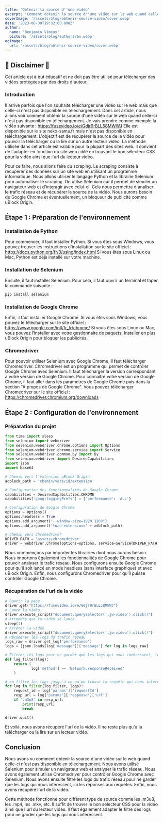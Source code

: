 ```yaml
---
title: 'Obtenir la source d''une vidéo'
excerpt: 'Comment obtenir la source d''une vidéo sur le web quand celle-ci n''est pas disponible en téléchargement ? C''est ce que nous allons voir dans cet article.'
coverImage: '/assets/blog/obtenir-source-video/cover.webp'
date: '2023-08-30T19:02:00.000Z'
author:
  name: 'Benjamin Vimeux'
  picture: '/assets/blog/authors/bv.webp'
ogImage:
  url: '/assets/blog/obtenir-source-video/cover.webp'
---
```


## 🚨 Disclaimer 🚨

Cet article est à but éducatif et ne doit pas être utilisé pour télécharger des vidéos protégées par des droits d'auteur.

### Introduction

Il arrive parfois que l'on souhaite télécharger une vidéo sur le web mais que celle-ci n'est pas disponible en téléchargement. 
Dans cet article, nous allons voir comment obtenir la source d'une vidéo sur le web quand celle-ci n'est pas disponible en téléchargement.
Je vais prendre comme exemple la vidéo suivante : https://fusevideo.io/e/Gdjr9rBLL58MWWJ
Elle est disponible sur le site neko-sama.fr mais n'est pas disponible en téléchargement.
L'objectif est de récupérer la source de la vidéo pour pouvoir la télécharger ou la lire sur un autre lecteur vidéo.
La méthode utilisée dans cet article est valable pour la plupart des sites web. Il convient de l'adapter en fonction du site web ciblé en trouvant le bon sélecteur CSS pour la vidéo ainsi que l'url du lecteur vidéo.

Pour ce faire, nous allons faire du scraping. Le scraping consiste à récupérer des données sur un site web en utilisant un programme informatique. Nous allons utiliser le langage Python et la librairie Selenium pour automatiser le scraping. On utilse Selenium car il permet de simuler un navigateur web et d'interagir avec celui-ci. Cela nous permettra d'analiser le trafic réseau et de récupérer la source de la vidéo.
Nous aurons besoin de Google Chrome et éventuellement, un bloqueur de publicité comme uBlock Origin.

## Étape 1 : Préparation de l'environnement

### Installation de Python

Pour commencer, il faut installer Python. Si vous êtes sous Windows, vous pouvez trouver les instructions d'installation sur le site officiel : https://docs.python.org/fr/3/using/index.html
Si vous êtes sous  Linux ou Mac, Python est déjà installé sur votre machine.

### Installation de Selenium

Ensuite, il faut installer Selenium. Pour cela, il faut ouvrir un terminal et taper la commande suivante :

```bash
pip install selenium
```

### Installation de Google Chrome

Enfin, il faut installer Google Chrome. Si vous êtes sous Windows, vous pouvez le télécharger sur le site officiel : https://www.google.com/intl/fr_fr/chrome/
Si vous êtes sous Linux ou Mac, vous pouvez l'installer avec votre gestionnaire de paquets.
Installer en plus uBlock Origin pour bloquer les publicités.

### Chromedriver

Pour pouvoir utiliser Selenium avec Google Chrome, il faut télécharger Chromedriver. Chromedriver est un programme qui permet de contrôler Google Chrome avec Selenium. Il faut télécharger la version correspondant à votre version de Google Chrome. Pour connaître votre version de Google Chrome, il faut aller dans les paramètres de Google Chrome puis dans la section "A propos de Google Chrome". Vous pouvez télécharger Chromedriver sur le site officiel : https://chromedriver.chromium.org/downloads

## Étape 2 : Configuration de l'environnement

### Préparation du projet

```Python
from time import sleep
from selenium import webdriver
from selenium.webdriver.chrome.options import Options
from selenium.webdriver.chrome.service import Service
from selenium.webdriver.common.by import By
from selenium.webdriver import DesiredCapabilities
import json
import base64

# Chemin vers l'extension uBlock Origin
adblock_path = 'chemin/vers/id/extension'

# Configuration des fonctionnalités de Google Chrome
capabilities = DesiredCapabilities.CHROME
capabilities['goog:loggingPrefs'] = {'performance': 'ALL'}

# Configuration de Google Chrome
options = Options()
options.headless = True
options.add_argument("--window-size=1920,1200")
options.add_argument('load-extension=' + adblock_path)

# Chemin vers Chromedriver
DRIVER_PATH = 'assets/chromedriver'
driver = webdriver.Chrome(options=options, service=Service(DRIVER_PATH), desired_capabilities=capabilities)
```

Nous commençons par importer les librairies dont nous aurons besoin. Nous importons également les fonctionnalités de Google Chrome pour pouvoir analyser le trafic réseau. Nous configurons ensuite Google Chrome pour qu'il soit lancé en mode headless (sans interface graphique) et avec uBlock Origin. Enfin, nous configurons Chromedriver pour qu'il puisse contrôler Google Chrome.

### Récupération de l'url de la vidéo

```Python
# Ouvrir la page
driver.get("https://fusevideo.io/e/Gdjr9rBLL58MWWJ")
# Lance la vidéo
driver.execute_script("document.querySelector('.jw-video').click()")
# Attendre que la vidéo se lance
sleep(1)
# Arrêter la vidéo
driver.execute_script("document.querySelector('.jw-video').click()")
# Récupérer les logs du trafic réseau
logs_raw = driver.get_log('performance')
logs = [json.loads(log['message'])['message'] for log in logs_raw]

# Filtrer les logs pour ne garder que les logs qui nous intéressent, ici les réponses aux requêtes
def log_filter(log):
    return (
            log['method'] == 'Network.responseReceived'
    )

# on filtre les logs jusqu'à ce qu'on trouve la requête qui nous intéresse, ici la requête qui contient l'url de la vidéo en .m3u8
for log in filter(log_filter, logs):
    request_id = log['params']['requestId']
    resp_url = log['params']['response']['url']
    if '.m3u8' in resp_url:
        print(resp_url)
        break

driver.quit()
```

Et voilà, nous avons récupéré l'url de la vidéo. Il ne reste plus qu'à la télécharger ou la lire sur un lecteur vidéo.

## Conclusion

Nous avons vu comment obtenir la source d'une vidéo sur le web quand celle-ci n'est pas disponible en téléchargement. Nous avons utilisé Selenium pour simuler un navigateur web et analyser le trafic réseau. Nous avons également utilisé Chromedriver pour contrôler Google Chrome avec Selenium. Nous avons ensuite filtré les logs du trafic réseau pour ne garder que les logs qui nous intéressent, ici les réponses aux requêtes. Enfin, nous avons récupéré l'url de la vidéo.

Cette méthode fonctionne pour différent type de source comme les .m3u8, les .mp4, les .mkv, etc. Il suffit de trouver le bon sélecteur CSS pour la vidéo ainsi que l'url du lecteur vidéo. Il faut également adapter le filtre des logs pour ne garder que les logs qui nous intéressent.



